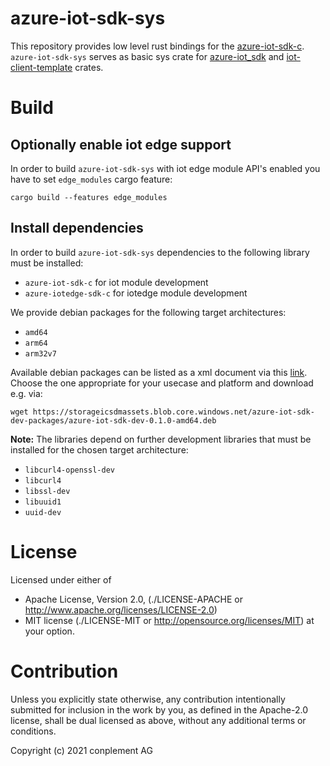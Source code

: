# azure-iot-sdk-sys

This repository provides low level rust bindings for the [azure-iot-sdk-c](https://github.com/Azure/azure-iot-sdk-c).<br>
 `azure-iot-sdk-sys` serves as basic sys crate for [azure-iot_sdk](https://github.com/ICS-DeviceManagement/azure-iot-sdk) and [iot-client-template](https://github.com/ICS-DeviceManagement/iot-client-template-rs) crates.

# Build

## Optionally enable iot edge support

In order to build `azure-iot-sdk-sys` with iot edge module API's enabled you have to set `edge_modules` cargo feature:
```
cargo build --features edge_modules
```

## Install dependencies

In order to build `azure-iot-sdk-sys` dependencies to the following library must be installed:
- `azure-iot-sdk-c` for iot module development
- `azure-iotedge-sdk-c` for iotedge module development

We provide debian packages for the following target architectures:
- `amd64`
- `arm64`
- `arm32v7`

Available debian packages can be listed as a xml document via this [link](https://storageicsdmassets.blob.core.windows.net/azure-iot-sdk-dev-packages?restype=container&comp=list). Choose the one appropriate for your usecase and platform and download e.g. via:
```
wget https://storageicsdmassets.blob.core.windows.net/azure-iot-sdk-dev-packages/azure-iot-sdk-dev-0.1.0-amd64.deb
```

**Note:** The libraries depend on further development libraries that must be installed for the chosen target architecture:
- `libcurl4-openssl-dev`
- `libcurl4`
- `libssl-dev`
- `libuuid1`
- `uuid-dev`

# License

Licensed under either of
* Apache License, Version 2.0, (./LICENSE-APACHE or <http://www.apache.org/licenses/LICENSE-2.0>)
* MIT license (./LICENSE-MIT or <http://opensource.org/licenses/MIT>)
at your option.

# Contribution

Unless you explicitly state otherwise, any contribution intentionally
submitted for inclusion in the work by you, as defined in the Apache-2.0
license, shall be dual licensed as above, without any additional terms or
conditions.

Copyright (c) 2021 conplement AG
